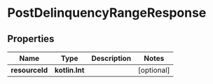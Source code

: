 
# PostDelinquencyRangeResponse

## Properties
| Name | Type | Description | Notes |
| ------------ | ------------- | ------------- | ------------- |
| **resourceId** | **kotlin.Int** |  |  [optional] |



